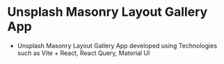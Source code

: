 # Unsplash Masonry Layout Gallery App
- Unsplash Masonry Layout Gallery App developed using Technologies such as Vite + React, React Query, Material UI
